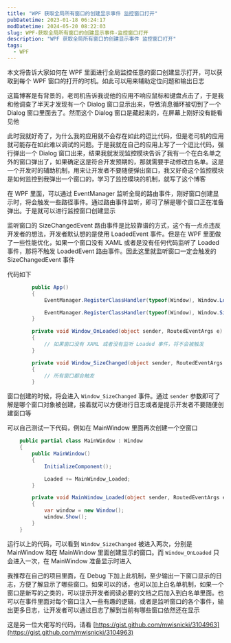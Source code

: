 ```yaml
---
title: "WPF 获取全局所有窗口的创建显示事件 监控窗口打开"
pubDatetime: 2023-01-18 06:24:17
modDatetime: 2024-05-20 08:22:03
slug: WPF-获取全局所有窗口的创建显示事件-监控窗口打开
description: "WPF 获取全局所有窗口的创建显示事件 监控窗口打开"
tags:
  - WPF
---
```





本文将告诉大家如何在 WPF 里面进行全局监控任意的窗口创建显示打开，可以获取到每个 WPF 窗口的打开的时机。如此可以用来辅助定位问题和输出日志

<!--more-->


<!-- CreateTime:2023/1/18 14:24:17 -->


<!-- 博客 -->
<!-- 发布 -->

这篇博客是有背景的，老司机告诉我说他的应用不响应鼠标和键盘点击了，于是我和他调查了半天才发现有一个 Dialog 窗口显示出来，导致消息循环被切到了一个 Dialog 窗口里面去了。然而这个 Dialog 窗口是藏起来的，在屏幕上刚好没有能看见他

此时我就好奇了，为什么我的应用就不会存在如此的逗比代码，但是老司机的应用就可能存在如此难以调试的问题。于是我就在自己的应用上写了一个逗比代码，强行弹出一个 Dialog 窗口出来，结果我就发现监控模块告诉了我有一个在白名单之外的窗口弹出了，如果确定这是符合开发预期的，那就需要手动修改白名单。这是一个开发时的辅助机制，用来让开发者不要随便弹出窗口，我又好奇这个监控模块是如何监控到我弹出一个窗口的，学习了监控模块的机制，就写了这个博客

在 WPF 里面，可以通过 EventManager 监听全局的路由事件，刚好窗口创建显示时，将会触发一些路径事件。通过路由事件监听，即可了解是哪个窗口正在准备弹出。于是就可以进行监控窗口创建显示

监听窗口的 SizeChangedEvent 路由事件是比较靠谱的方式，这个有一点点违反开发者的想法，开发者默认想的是使用 LoadedEvent 事件。但是在 WPF 里面做了一些性能优化，如果一个窗口没有 XAML 或者是没有任何代码监听了 Loaded 事件，那将不触发 LoadedEvent 路由事件。因此这里就监听窗口一定会触发的 SizeChangedEvent 事件

代码如下

```csharp
        public App()
        {
            EventManager.RegisterClassHandler(typeof(Window), Window.LoadedEvent, new RoutedEventHandler(Window_OnLoaded));

            EventManager.RegisterClassHandler(typeof(Window), Window.SizeChangedEvent, new RoutedEventHandler(Window_SizeChanged));
        }

        private void Window_OnLoaded(object sender, RoutedEventArgs e)
        {
            // 如果窗口没有 XAML 或者没有监听 Loaded 事件，将不会被触发
        }

        private void Window_SizeChanged(object sender, RoutedEventArgs e)
        {
            // 所有窗口都会触发
        }
```

窗口创建的时候，将会进入 `Window_SizeChanged` 事件。通过 `sender` 参数即可了解是哪个窗口对象被创建，接着就可以方便进行日志或者是提示开发者不要随便创建窗口等

可以自己测试一下代码，例如在 MainWindow 里面再次创建一个空窗口

```csharp
    public partial class MainWindow : Window
    {
        public MainWindow()
        {
            InitializeComponent();

            Loaded += MainWindow_Loaded;
        }

        private void MainWindow_Loaded(object sender, RoutedEventArgs e)
        {
            var window = new Window();
            window.Show();
        }
    }
```

运行以上的代码，可以看到 `Window_SizeChanged` 被进入两次，分别是 MainWindow 和在 MainWindow 里面创建显示的窗口。而 `Window_OnLoaded` 只会进入一次，在 MainWindow 准备显示时进入

我推荐在自己的项目里面，在 Debug 下加上此机制，至少输出一下窗口显示的日志，方便了解显示了哪些窗口。如果可以的话，也可以加上白名单机制，如果一个窗口是新写的之类的，可以提示开发者阅读必要的文档之后加入到白名单里面。也可以在事件里面对每个窗口注入一些有趣的逻辑，或者是监听窗口的各个事件，输出更多日志，让开发者可以通过日志了解到当前有哪些窗口依然还在显示

这是另一位大佬写的代码，请看 [https://gist.github.com/mwisnicki/3104963](https://gist.github.com/mwisnicki/3104963)
